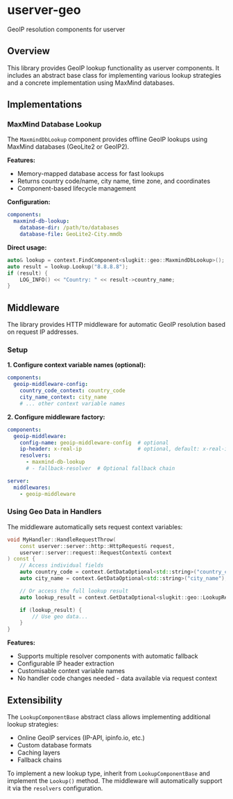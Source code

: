 # userver-geo

GeoIP resolution components for userver

## Overview

This library provides GeoIP lookup functionality as userver components. It includes an abstract base class for implementing various lookup strategies and a concrete implementation using MaxMind databases.

## Implementations

### MaxMind Database Lookup

The `MaxmindDbLookup` component provides offline GeoIP lookups using MaxMind databases (GeoLite2 or GeoIP2).

**Features:**
- Memory-mapped database access for fast lookups
- Returns country code/name, city name, time zone, and coordinates
- Component-based lifecycle management

**Configuration:**
```yaml
components:
  maxmind-db-lookup:
    database-dir: /path/to/databases
    database-file: GeoLite2-City.mmdb
```

**Direct usage:**
```cpp
auto& lookup = context.FindComponent<slugkit::geo::MaxmindDbLookup>();
auto result = lookup.Lookup("8.8.8.8");
if (result) {
    LOG_INFO() << "Country: " << result->country_name;
}
```

## Middleware

The library provides HTTP middleware for automatic GeoIP resolution based on request IP addresses.

### Setup

**1. Configure context variable names (optional):**
```yaml
components:
  geoip-middleware-config:
    country_code_context: country_code
    city_name_context: city_name
    # ... other context variable names
```

**2. Configure middleware factory:**
```yaml
components:
  geoip-middleware:
    config-name: geoip-middleware-config  # optional
    ip-header: x-real-ip                  # optional, default: x-real-ip
    resolvers:
      - maxmind-db-lookup
      # - fallback-resolver  # Optional fallback chain

server:
  middlewares:
    - geoip-middleware
```

### Using Geo Data in Handlers

The middleware automatically sets request context variables:

```cpp
void MyHandler::HandleRequestThrow(
    const userver::server::http::HttpRequest& request,
    userver::server::request::RequestContext& context
) const {
    // Access individual fields
    auto country_code = context.GetDataOptional<std::string>("country_code");
    auto city_name = context.GetDataOptional<std::string>("city_name");

    // Or access the full lookup result
    auto lookup_result = context.GetDataOptional<slugkit::geo::LookupResult>("lookup_result");

    if (lookup_result) {
        // Use geo data...
    }
}
```

**Features:**
- Supports multiple resolver components with automatic fallback
- Configurable IP header extraction
- Customisable context variable names
- No handler code changes needed - data available via request context

## Extensibility

The `LookupComponentBase` abstract class allows implementing additional lookup strategies:
- Online GeoIP services (IP-API, ipinfo.io, etc.)
- Custom database formats
- Caching layers
- Fallback chains

To implement a new lookup type, inherit from `LookupComponentBase` and implement the `Lookup()` method. The middleware will automatically support it via the `resolvers` configuration.
